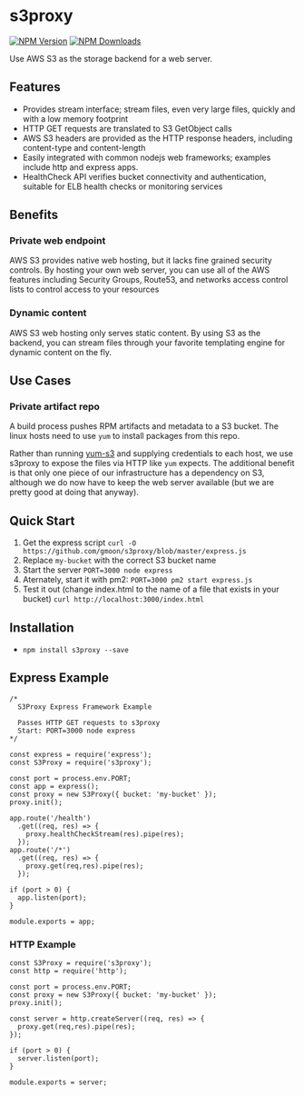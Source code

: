 # s3proxy
[![NPM Version][npm-image]][npm-url]
[![NPM Downloads][downloads-image]][downloads-url]

Use AWS S3 as the storage backend for a web server.

## Features
* Provides stream interface; stream files, even very large files, quickly and with a low memory footprint
* HTTP GET requests are translated to S3 GetObject calls
* AWS S3 headers are provided as the HTTP response headers, including content-type and content-length
* Easily integrated with common nodejs web frameworks; examples include http and express apps.
* HealthCheck API verifies bucket connectivity and authentication, suitable for ELB health checks or monitoring services

## Benefits

### Private web endpoint

AWS S3 provides native web hosting, but it lacks fine grained security controls. By hosting your own web 
server, you can use all of the AWS features including Security Groups, Route53, and networks 
access control lists to control access to your resources

### Dynamic content

AWS S3 web hosting only serves static content. By using S3 as the backend, you can stream files
through your favorite templating engine for dynamic content on the fly.

## Use Cases

### Private artifact repo

A build process pushes RPM artifacts and metadata to a S3 bucket. The linux hosts need to use `yum` to install packages from this repo.

Rather than running [yum-s3](https://github.com/jbraeuer/yum-s3-plugin) and supplying credentials to each host, we use s3proxy to expose
the files via HTTP like `yum` expects. The additional benefit is that only one piece of our infrastructure has a dependency on S3, although
we do now have to keep the web server available (but we are pretty good at doing that anyway).

## Quick Start
1. Get the express script
`curl -O https://github.com/gmoon/s3proxy/blob/master/express.js`
1. Replace `my-bucket` with the correct S3 bucket name
1. Start the server
`PORT=3000 node express`
1. Aternately, start it with pm2:
`PORT=3000 pm2 start express.js`
1. Test it out (change index.html to the name of a file that exists in your bucket)
`curl http://localhost:3000/index.html`

## Installation
* `npm install s3proxy --save`

## Express Example
```
/*
  S3Proxy Express Framework Example

  Passes HTTP GET requests to s3proxy
  Start: PORT=3000 node express
*/

const express = require('express');
const S3Proxy = require('s3proxy');

const port = process.env.PORT;
const app = express();
const proxy = new S3Proxy({ bucket: 'my-bucket' });
proxy.init();

app.route('/health')
  .get((req, res) => {
    proxy.healthCheckStream(res).pipe(res);
  });
app.route('/*')
  .get((req, res) => {
    proxy.get(req,res).pipe(res);
  });

if (port > 0) {
  app.listen(port);
}

module.exports = app;
```

### HTTP Example
```
const S3Proxy = require('s3proxy');
const http = require('http');

const port = process.env.PORT;
const proxy = new S3Proxy({ bucket: 'my-bucket' });
proxy.init();

const server = http.createServer((req, res) => {
  proxy.get(req,res).pipe(res);
});

if (port > 0) {
  server.listen(port);
}

module.exports = server;
```
[npm-image]: https://img.shields.io/npm/v/s3proxy.svg
[npm-url]: https://npmjs.org/package/s3proxy
[downloads-image]: https://img.shields.io/npm/dm/s3proxy.svg
[downloads-url]: https://npmjs.org/package/s3proxy

